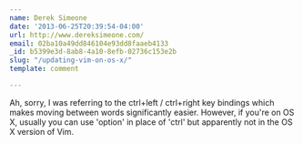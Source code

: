 ```yaml
---
name: Derek Simeone
date: '2013-06-25T20:39:54-04:00'
url: http://www.dereksimeone.com/
email: 02ba10a49dd846104e93dd8faaeb4133
_id: b5399e3d-8ab8-4a10-8efb-02736c153e2b
slug: "/updating-vim-on-os-x/"
template: comment

---
```


Ah, sorry, I was referring to the ctrl+left / ctrl+right key bindings which makes moving between words significantly easier. However, if you're on OS X, usually you can use 'option' in place of 'ctrl' but apparently not in the OS X version of Vim.
